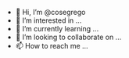 - 👋 Hi, I’m @cosegrego
- 👀 I’m interested in ...
- 🌱 I’m currently learning ...
- 💞️ I’m looking to collaborate on ...
- 📫 How to reach me ...

<!---
cosegrego/cosegrego is a ✨ special ✨ repository because its `README.md` (this file) appears on your GitHub profile.
You can click the Preview link to take a look at your changes.
--->
